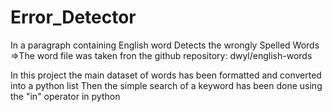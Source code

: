 # Error_Detector
In a paragraph containing English word Detects the wrongly Spelled Words
=>The word file was taken fron the github repository: dwyl/english-words

In this project the main dataset of words has been formatted and converted into a python list
Then the simple search of a keyword has been done using the "in" operator in python
